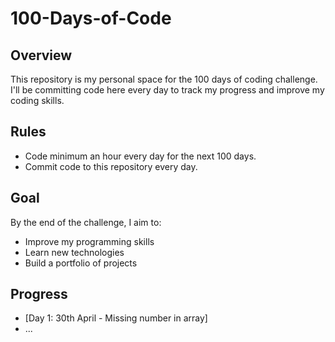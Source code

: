 # 100-Days-of-Code

## Overview
This repository is my personal space for the 100 days of coding challenge. I'll be committing code here every day to track my progress and improve my coding skills.

## Rules
- Code minimum an hour every day for the next 100 days.
- Commit code to this repository every day.

## Goal
By the end of the challenge, I aim to:
- Improve my programming skills
- Learn new technologies
- Build a portfolio of projects

## Progress
- [Day 1: 30th April - Missing number in array]
- ...

